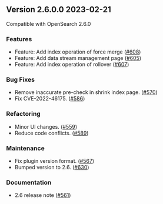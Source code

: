 ## Version 2.6.0.0 2023-02-21

Compatible with OpenSearch 2.6.0

### Features
* Feature: Add index operation of force merge  ([#608](https://github.com/opensearch-project/index-management-dashboards-plugin/pull/608))
* Feature: Add data stream management page  ([#605](https://github.com/opensearch-project/index-management-dashboards-plugin/pull/605))
* Feature: Add index operation of rollover  ([#607](https://github.com/opensearch-project/index-management-dashboards-plugin/pull/607))

### Bug Fixes
* Remove inaccurate pre-check in shrink index page. ([#570](https://github.com/opensearch-project/index-management-dashboards-plugin/pull/570))
* Fix CVE-2022-46175. ([#586](https://github.com/opensearch-project/index-management-dashboards-plugin/pull/586))

### Refactoring
* Minor UI changes. ([#559](https://github.com/opensearch-project/index-management-dashboards-plugin/pull/559))
* Reduce code conflicts. ([#589](https://github.com/opensearch-project/index-management-dashboards-plugin/pull/589))

### Maintenance
* Fix plugin version format. ([#567](https://github.com/opensearch-project/index-management-dashboards-plugin/pull/567))
* Bumped version to 2.6. ([#630](https://github.com/opensearch-project/index-management-dashboards-plugin/pull/630))

### Documentation
* 2.6 release note ([#561](https://github.com/opensearch-project/index-management-dashboards-plugin/pull/561))
